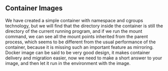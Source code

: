 ## Container Images

We have created a simple container with namespace and cgroups technology, but we will find that the directory inside the container is still the directory of the current running program, and if we run the mount command, we can see all the mount points inherited from the parent process, which seems to be different from the usual performance of the container, because it is missing such an important feature as mirroring. Docker image can be said to be very good design, it makes container delivery and migration easier, now we need to make a short answer to your image, and then let it run in the environment with the image.